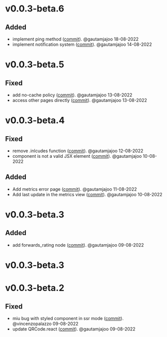 # v0.0.3-beta.6

## Added
- implement ping method ([commit](https://github.com/clightning4j/ln-dashboard/commit/ea30c348fa8d846d75a219aebb37281d3a40212a)). @gautamjajoo 18-08-2022
- implement notification system ([commit](https://github.com/clightning4j/ln-dashboard/commit/e3913ddca09b0ecdf52aca3438f6dc937170ab55)). @gautamjajoo 14-08-2022


# v0.0.3-beta.5

## Fixed
- add no-cache policy ([commit](https://github.com/clightning4j/ln-dashboard/commit/bfc2172a7cb2a4f09b25bc92c641eadb5bf98d70)). @gautamjajoo 13-08-2022
- access other pages directly ([commit](https://github.com/clightning4j/ln-dashboard/commit/4a849d11bbbc7d79b19b44d9da681bcd58da768f)). @gautamjajoo 13-08-2022


# v0.0.3-beta.4

## Fixed
- remove .inlcudes function ([commit](https://github.com/clightning4j/ln-dashboard/commit/7124f37001c538904cac613419d7feea1120ebce)). @gautamjajoo 12-08-2022
- component is not a valid JSX element ([commit](https://github.com/clightning4j/ln-dashboard/commit/c1f8913017243ed0035de93d81a0dd419c231be1)). @gautamjajoo 10-08-2022

## Added
- Add metrics error page ([commit](https://github.com/clightning4j/ln-dashboard/commit/18871a6bc3d45238f72cf33c902792ecd3970add)). @gautamjajoo 11-08-2022
- Add last update in the metrics view ([commit](https://github.com/clightning4j/ln-dashboard/commit/2b2920364046437e87098de0b95c133342c5664c)). @gautamjajoo 10-08-2022


# v0.0.3-beta.3

## Added
- add forwards_rating node ([commit](https://github.com/clightning4j/ln-dashboard/commit/3b6f08083972e5ff5df60fc6a61c649bb4229132)). @gautamjajoo 09-08-2022


# v0.0.3-beta.3


# v0.0.3-beta.2

## Fixed
- miu bug with styled component in ssr mode ([commit](https://github.com/clightning4j/ln-dashboard/commit/303973f00329f5431e62df25266a705a2ae7408d)). @vincenzopalazzo 09-08-2022
- update QRCode.react ([commit](https://github.com/clightning4j/ln-dashboard/commit/6962dd6fafb73f6168a6d4182f3da76fcf9878cb)). @gautamjajoo 09-08-2022
